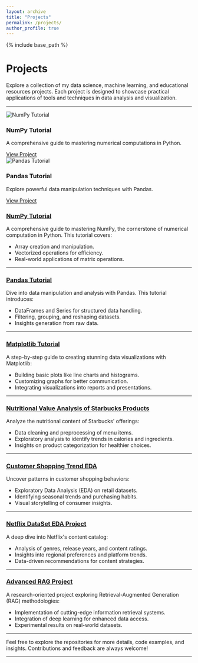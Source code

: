 ```yaml
---
layout: archive
title: "Projects"
permalink: /projects/
author_profile: true
---
```


{% include base_path %}


# **Projects**

Explore a collection of my data science, machine learning, and educational resources projects. Each project is designed to showcase practical applications of tools and techniques in data analysis and visualization.

---

<div class="project-grid">
    <div class="project-card">
        <img src="path-to-image.jpg" alt="NumPy Tutorial" class="project-image">
        <h3>NumPy Tutorial</h3>
        <p>A comprehensive guide to mastering numerical computations in Python.</p>
        <a href="https://github.com/YusufAltuntas/numpy-tutorial" class="btn">View Project</a>
    </div>
    <div class="project-card">
        <img src="path-to-image.jpg" alt="Pandas Tutorial" class="project-image">
        <h3>Pandas Tutorial</h3>
        <p>Explore powerful data manipulation techniques with Pandas.</p>
        <a href="https://github.com/YusufAltuntas/pandas-tutorial" class="btn">View Project</a>
    </div>
    <!-- Add more project cards here -->
</div>

### [NumPy Tutorial](https://github.com/YusufAltuntas/numpy-tutorial)
A comprehensive guide to mastering NumPy, the cornerstone of numerical computation in Python. This tutorial covers:
- Array creation and manipulation.
- Vectorized operations for efficiency.
- Real-world applications of matrix operations.

---

### [Pandas Tutorial](https://github.com/YusufAltuntas/pandas-tutorial)
Dive into data manipulation and analysis with Pandas. This tutorial introduces:
- DataFrames and Series for structured data handling.
- Filtering, grouping, and reshaping datasets.
- Insights generation from raw data.

---

### [Matplotlib Tutorial](https://github.com/YusufAltuntas/matplotlib-tutorial)
A step-by-step guide to creating stunning data visualizations with Matplotlib:
- Building basic plots like line charts and histograms.
- Customizing graphs for better communication.
- Integrating visualizations into reports and presentations.

---

### [Nutritional Value Analysis of Starbucks Products](https://github.com/YusufAltuntas/nutritional-value-analysis-of-starbucks-products)
Analyze the nutritional content of Starbucks' offerings:
- Data cleaning and preprocessing of menu items.
- Exploratory analysis to identify trends in calories and ingredients.
- Insights on product categorization for healthier choices.

---

### [Customer Shopping Trend EDA](https://github.com/YusufAltuntas/customer-shopping-trend-EDA)
Uncover patterns in customer shopping behaviors:
- Exploratory Data Analysis (EDA) on retail datasets.
- Identifying seasonal trends and purchasing habits.
- Visual storytelling of consumer insights.

---

### [Netflix DataSet EDA Project](https://github.com/YusufAltuntas/Netflix-DataSet-EDA-project)
A deep dive into Netflix's content catalog:
- Analysis of genres, release years, and content ratings.
- Insights into regional preferences and platform trends.
- Data-driven recommendations for content strategies.

---

### [Advanced RAG Project](https://github.com/YusufAltuntas/advanced-rag-project)
A research-oriented project exploring Retrieval-Augmented Generation (RAG) methodologies:
- Implementation of cutting-edge information retrieval systems.
- Integration of deep learning for enhanced data access.
- Experimental results on real-world datasets.

---

Feel free to explore the repositories for more details, code examples, and insights. Contributions and feedback are always welcome!

--- 